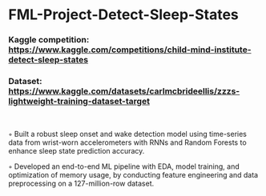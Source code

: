# FML-Project-Detect-Sleep-States

### Kaggle competition: https://www.kaggle.com/competitions/child-mind-institute-detect-sleep-states
### Dataset: https://www.kaggle.com/datasets/carlmcbrideellis/zzzs-lightweight-training-dataset-target

<br>



◦  Built a robust sleep onset and wake detection model using time-series data from wrist-worn accelerometers
with RNNs and Random Forests to enhance sleep state prediction accuracy.

◦ Developed an end-to-end ML pipeline with EDA, model training, and optimization of memory usage, by
conducting feature engineering and data preprocessing on a 127-million-row dataset.
